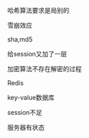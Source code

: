 哈希算法要求是局别的

雪崩效应

sha,md5

给session又加了一层

加密算法不存在解密的过程

 Redis

 key-value数据库

 session不足

 服务器有状态

 